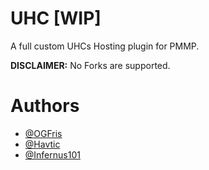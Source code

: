 # UHC [WIP]
A full custom UHCs Hosting plugin for PMMP.

**DISCLAIMER:** No Forks are supported.

# Authors
- [@OGFris](https://twitter.com/OGFris)
- [@Havtic](https://twitter.com/Havtic)
- [@Infernus101](https://twitter.com/Infernus101)
